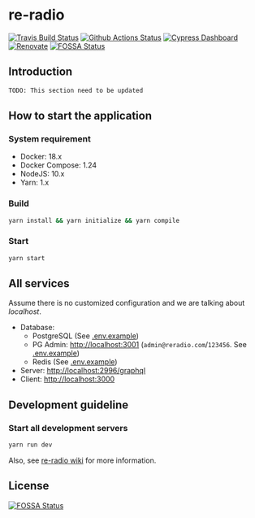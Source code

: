 # re-radio

[![Travis Build Status](https://travis-ci.org/penta-jelly/re-radio.svg?branch=master)](https://travis-ci.org/penta-jelly/re-radio)
[![Github Actions Status](https://github.com/penta-jelly/re-radio/workflows/Integration%20testing/badge.svg)](https://travis-ci.org/penta-jelly/re-radio)
[![Cypress Dashboard](https://img.shields.io/badge/cypress-dashboard-brightgreen.svg)](https://dashboard.cypress.io/#/projects/nn2y5c/runs)
[![Renovate](https://badges.renovateapi.com/github/penta-jelly/re-radio)](https://renovatebot.com/)
[![FOSSA Status](https://app.fossa.io/api/projects/git%2Bgithub.com%2Fpenta-jelly%2Fre-radio.svg?type=shield)](https://app.fossa.io/projects/git%2Bgithub.com%2Fpenta-jelly%2Fre-radio?ref=badge_shield)

## Introduction

```txt
TODO: This section need to be updated
```

## How to start the application

### System requirement

* Docker: 18.x
* Docker Compose: 1.24
* NodeJS: 10.x
* Yarn: 1.x

### Build

```sh
yarn install && yarn initialize && yarn compile
```

### Start

```sh
yarn start
```

## All services

Assume there is no customized configuration and we are talking about *localhost*.

* Database:
  * PostgreSQL (See [.env.example](./server/.env.example))
  * PG Admin: [http://localhost:3001](http://localhost:3001) (`admin@reradio.com`/`123456`. See [.env.example](./server/.env.example))
  * Redis (See [.env.example](./server/.env.example))
* Server: [http://localhost:2996/graphql](http://localhost:2996/graphql)
* Client: [http://localhost:3000](http://localhost:3000)

## Development guideline

### Start all development servers

```sh
yarn run dev
```

Also, see [re-radio wiki](https://github.com/penta-jelly/re-radio/wiki) for more information.

## License

[![FOSSA Status](https://app.fossa.io/api/projects/git%2Bgithub.com%2Fpenta-jelly%2Fre-radio.svg?type=large)](https://app.fossa.io/projects/git%2Bgithub.com%2Fpenta-jelly%2Fre-radio?ref=badge_large)
